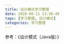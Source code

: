 ```yaml
---
title: 设计模式学习整理
date: 2020-09-11 13:38:49
tags: [学习整理, 设计模式]
categories: 学习整理
---
```


参考：《设计模式（Java版）》

